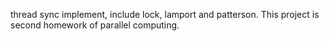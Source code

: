 thread sync implement, include lock, lamport and patterson. This project is second homework of parallel computing.

